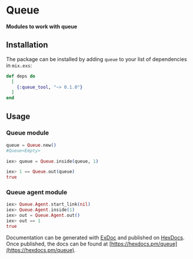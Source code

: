 # Queue

**Modules to work with queue**

## Installation

The package can be installed
by adding `queue` to your list of dependencies in `mix.exs`:

```elixir
def deps do
  [
    {:queue_tool, "~> 0.1.0"}
  ]
end
```

## Usage

### Queue module
``` elixir
queue = Queue.new()
#Queue<Empty>

iex> queue = Queue.inside(queue, 1)

iex> 1 == Queue.out(queue)
true
```

### Queue agent module
``` elixir
iex> Queue.Agent.start_link(nil)
iex> Queue.Agent.inside(1)
iex> out = Queue.Agent.out()
iex> out == 1
true
```

Documentation can be generated with [ExDoc](https://github.com/elixir-lang/ex_doc)
and published on [HexDocs](https://hexdocs.pm). Once published, the docs can
be found at [https://hexdocs.pm/queue](https://hexdocs.pm/queue).

